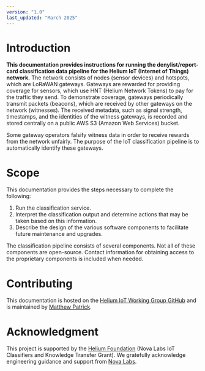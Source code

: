 ```yaml
---
version: "1.0"
last_updated: "March 2025"
---
```


# Introduction

**This documentation provides instructions for running the denylist/report-card classification data pipeline for the Helium IoT (Internet of Things) network.** The network consists of nodes (sensor devices) and hotspots, which are LoRaWAN gateways. Gateways are rewarded for providing coverage for sensors, which use HNT (Helium Network Tokens) to pay for the traffic they send. To demonstrate coverage, gateways periodically transmit packets (beacons), which are received by other gateways on the network (witnesses). The received metadata, such as signal strength, timestamps, and the identities of the witness gateways, is recorded and stored centrally on a public AWS S3 (Amazon Web Services) bucket.

Some gateway operators falsify witness data in order to receive rewards from the network unfairly. The purpose of the IoT classification pipeline is to automatically identify these gateways.

# Scope

This documentation provides the steps necessary to complete the following: 

1) Run the classification service.  
2) Interpret the classification output and determine actions that may be taken based on this information.  
3) Describe the design of the various software components to facilitate future maintenance and upgrades.  

The classification pipeline consists of several components. Not all of these components are open-source. Contact information for obtaining access to the proprietary components is included when needed. 

# Contributing

This documentation is hosted on the [Helium IoT Working Group GitHub](https://github.com/heliumiotgrants/helium-iot-grants) and is maintained by [Matthew Patrick](https://github.com/mrpatrick1991).

# Acknowledgment 

This project is supported by the [Helium Foundation](https://www.helium.foundation/) (Nova Labs IoT Classifiers and Knowledge Transfer Grant). We gratefully acknowledge engineering guidance and support from [Nova Labs](https://nova.xyz).  
